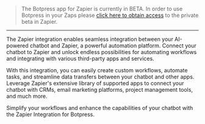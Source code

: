 > The Botpress app for Zapier is currently in BETA. In order to use Botpress in your Zaps please [click here to obtain access](https://zapier.com/developer/public-invite/179950/04ff1359293c7c382bbfe0806b1212f7/) to the private beta in Zapier.

---

The Zapier integration enables seamless integration between your AI-powered chatbot and Zapier, a powerful automation platform. Connect your chatbot to Zapier and unlock endless possibilities for automating workflows and integrating with various third-party apps and services.

With this integration, you can easily create custom workflows, automate tasks, and streamline data transfers between your chatbot and other apps. Leverage Zapier's extensive library of supported apps to connect your chatbot with CRMs, email marketing platforms, project management tools, and much more.

Simplify your workflows and enhance the capabilities of your chatbot with the Zapier Integration for Botpress.
